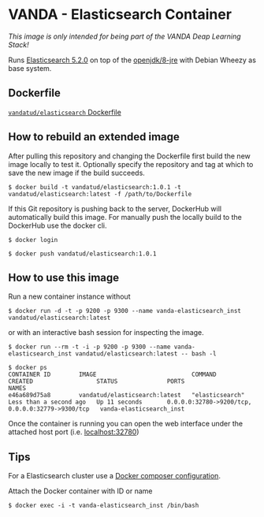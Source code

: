 # VANDA - Elasticsearch Container

_This image is only intended for being part of the VANDA Deap Learning Stack!_ 

Runs [Elasticsearch 5.2.0](https://www.elastic.co/guide/en/elasticsearch/reference/5.2/index.html) on top of the [openjdk/8-jre](https://hub.docker.com/_/openjdk/) with Debian Wheezy as base system.

## Dockerfile

[`vandatud/elasticsearch` Dockerfile](https://github.com/vandatud/docker-elasticsearch/blob/master/Dockerfile)

## How to rebuild an extended image

After pulling this repository and changing the Dockerfile first build the new image locally to test it.
Optionally specify the repository and tag at which to save the new image if the build succeeds.
```
$ docker build -t vandatud/elasticsearch:1.0.1 -t vandatud/elasticsearch:latest -f /path/to/Dockerfile
```

If this Git repository is pushing back to the server, DockerHub will automatically build this image.
For manually push the locally build to the DockerHub use the docker cli.

```
$ docker login
```

```
$ docker push vandatud/elasticsearch:1.0.1
```

## How to use this image

Run a new container instance without

```
$ docker run -d -t -p 9200 -p 9300 --name vanda-elasticsearch_inst vandatud/elasticsearch:latest
```

or with an interactive bash session for inspecting the image.

```
$ docker run --rm -t -i -p 9200 -p 9300 --name vanda-elasticsearch_inst vandatud/elasticsearch:latest -- bash -l
```

```
$ docker ps
CONTAINER ID        IMAGE                           COMMAND             CREATED                  STATUS              PORTS                                              NAMES
e46a689d75a8        vandatud/elasticsearch:latest   "elasticsearch"     Less than a second ago   Up 11 seconds       0.0.0.0:32780->9200/tcp, 0.0.0.0:32779->9300/tcp   vanda-elasticsearch_inst
```

Once the container is running you can open the web interface under the attached host port (i.e. [localhost:32780](http://localhost:32780))

## Tips

For a Elasticsearch cluster use a [Docker composer configuration](https://www.elastic.co/guide/en/elasticsearch/reference/current/docker.html).


Attach the Docker container with ID or name

```
$ docker exec -i -t vanda-elasticsearch_inst /bin/bash 
```

